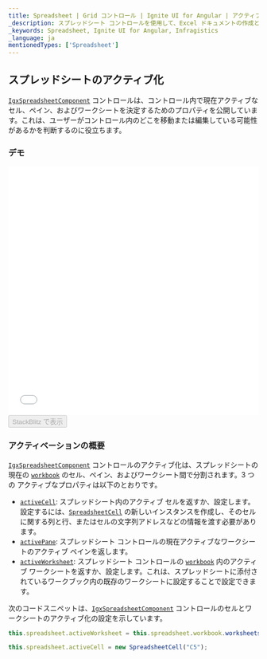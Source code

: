 ```yaml
---
title: Spreadsheet | Grid コントロール | Ignite UI for Angular | アクティブ化 | Infragistics |
_description: スプレッドシート コントロールを使用して、Excel ドキュメントの作成と編集のエクスペリエンスをアプリケーションに直接埋め込むことができます。
_keywords: Spreadsheet, Ignite UI for Angular, Infragistics
_language: ja
mentionedTypes: ['Spreadsheet']
---
```


## スプレッドシートのアクティブ化

[`IgxSpreadsheetComponent`](/angular-apis/typescript/latest/classes/igxspreadsheetcomponent.html) コントロールは、コントロール内で現在アクティブなセル、ペイン、およびワークシートを決定するためのプロパティを公開しています。これは、ユーザーがコントロール内のどこを移動または編集している可能性があるかを判断するのに役立ちます。

### デモ

<div class="sample-container loading" style="height: 500px">
    <iframe id="spreadsheet-overview-sample-iframe" src='{environment:demosBaseUrl}/spreadsheet/spreadsheet-overview' width="100%" height="100%" seamless frameBorder="0" onload="onXPlatSampleIframeContentLoaded(this);"></iframe>
</div>
<div>
    <button data-localize="stackblitz" disabled class="stackblitz-btn"   data-iframe-id="spreadsheet-overview-sample-iframe" data-demos-base-url="{environment:demosBaseUrl}">StackBlitz で表示
    </button>
</div>

<div class="divider--half"></div>

### アクティベーションの概要

[`IgxSpreadsheetComponent`](/angular-apis/typescript/latest/classes/igxspreadsheetcomponent.html) コントロールのアクティブ化は、スプレッドシートの現在の [`workbook`](/angular-apis/typescript/latest/classes/igxspreadsheetcomponent.html#workbook) のセル、ペイン、およびワークシート間で分割されます。3 つの アクティブなプロパティは以下のとおりです。

-   [`activeCell`](/angular-apis/typescript/latest/classes/igxspreadsheetcomponent.html#activecell): スプレッドシート内のアクティブ セルを返すか、設定します。設定するには、[`SpreadsheetCell`](/angular-apis/typescript/latest/classes/spreadsheetcell.html) の新しいインスタンスを作成し、そのセルに関する列と行、またはセルの文字列アドレスなどの情報を渡す必要があります。
-   [`activePane`](/angular-apis/typescript/latest/classes/igxspreadsheetcomponent.html#activepane): スプレッドシート コントロールの現在アクティブなワークシートのアクティブ ペインを返します。
-   [`activeWorksheet`](/angular-apis/typescript/latest/classes/igxspreadsheetcomponent.html#activeworksheet): スプレッドシート コントロールの [`workbook`](/angular-apis/typescript/latest/classes/igxspreadsheetcomponent.html#workbook) 内のアクティブ ワークシートを返すか、設定します。これは、スプレッドシートに添付されているワークブック内の既存のワークシートに設定することで設定できます。

次のコードスニペットは、[`IgxSpreadsheetComponent`](/angular-apis/typescript/latest/classes/igxspreadsheetcomponent.html) コントロールのセルとワークシートのアクティブ化の設定を示しています。

```ts
this.spreadsheet.activeWorksheet = this.spreadsheet.workbook.worksheets(1);

this.spreadsheet.activeCell = new SpreadsheetCell("C5");
```
